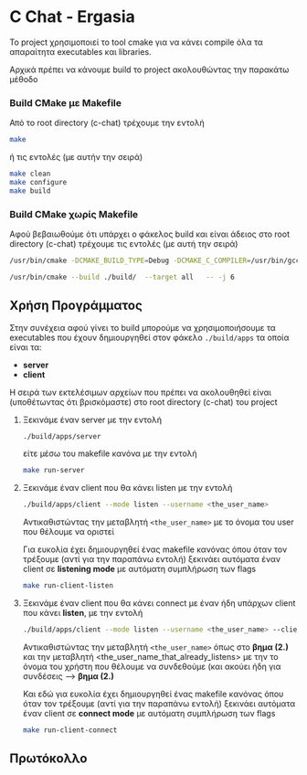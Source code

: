 # C Chat - Ergasia

Το project χρησιμοποιεί το tool cmake για να κάνει compile
όλα τα απαραίτητα executables και libraries.

Αρχικά πρέπει να κάνουμε build το project ακολουθώντας την
παρακάτω μέθοδο

### Build CMake με Makefile

Από το root directory (c-chat) τρέχουμε την εντολή
```bash
make
```
ή τις εντολές (με αυτήν την σειρά)
```bash
make clean
make configure
make build
```

### Build CMake χωρίς Makefile

Aφού βεβαιωθούμε ότι υπάρχει ο φάκελος build και είναι άδειος στο
root directory (c-chat) τρέχουμε τις εντολές (με αυτή την σειρά) 

```bash
/usr/bin/cmake -DCMAKE_BUILD_TYPE=Debug -DCMAKE_C_COMPILER=/usr/bin/gcc -G "Unix Makefiles" -S . -B build/

/usr/bin/cmake --build ./build/  --target all   -- -j 6
```

## Χρήση Προγράμματος

Στην συνέχεια αφού γίνει το build μπορούμε να χρησιμοποιήσουμε τα executables που
έχουν δημιουργηθεί στον φάκελο `./build/apps` τα οποία είναι τα:

- **server**
- **client**

Η σειρά των εκτελέσιμων αρχείων που πρέπει να ακολουθηθεί είναι (υποθέτωντας ότι βρισκόμαστε)
στο root directory (c-chat) του project

1. Ξεκινάμε έναν server με την εντολή 
    ```bash
   ./build/apps/server 
   ```
   είτε μέσω του makefile κανόνα με την εντολή
    ```bash
   make run-server 
   ```
2. Ξεκινάμε έναν client που θα κάνει listen με την εντολή
    ```bash
   ./build/apps/client --mode listen --username <the_user_name>
   ```
    Αντικαθιστώντας την μεταβλητή `<the_user_name>` με το όνομα του
    user που θέλουμε να οριστεί
    
    Για ευκολία έχει δημιουργηθεί ένας makefile κανόνας
    όπου όταν τον τρέξουμε (αντί για την παραπάνω εντολή)
    ξεκινάει αυτόματα έναν client σε **listening mode**
    με αυτόματη συμπλήρωση των flags
    ```bash
   make run-client-listen
   ```
3. Ξεκινάμε έναν client που θα κάνει connect με έναν ήδη υπάρχων 
   client που κάνει **listen**, με την εντολή
    ```bash
   ./build/apps/client --mode listen --username <the_user_name> --client-username <the_user_name_that_already_listens>
   ```
    Αντικαθιστώντας την μεταβλητή `<the_user_name>` όπως στο **βημα (2.)** και 
    την μεταβλητή <the_user_name_that_already_listens> με την το όνομα του χρήστη
    που θέλουμε να συνδεθούμε (και ακούει ήδη για συνδέσεις --> **βημα (2.)**
    
    Και εδώ για ευκολία έχει δημιουργηθεί ένας makefile κανόνας
    όπου όταν τον τρέξουμε (αντί για την παραπάνω εντολή)
    ξεκινάει αυτόματα έναν client σε **connect mode**
    με αυτόματη συμπλήρωση των flags
    ```bash
   make run-client-connect
   ```

## Πρωτόκολλο

